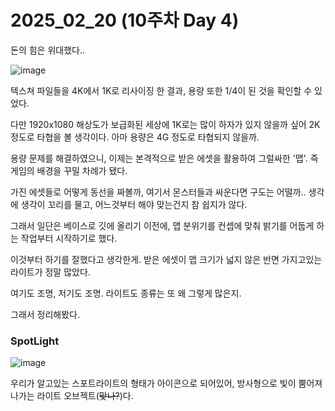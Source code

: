 # 2025_02_20 (10주차 Day 4)

돈의 힘은 위대했다.. <br>

![image](https://github.com/user-attachments/assets/b460843c-23e7-4c54-a139-f0eacbce4e0a) <br>

텍스쳐 파일들을 4K에서 1K로 리사이징 한 결과, 용량 또한 1/4이 된 것을 확인할 수 있었다. <br>

다만 1920x1080 해상도가 보급화된 세상에 1K로는 많이 하자가 있지 않을까 싶어 2K 정도로 타협을 볼 생각이다. 아마 용량은 4G 정도로 타협되지 않을까. <br>

용량 문제를 해결하였으니, 이제는 본격적으로 받은 에셋을 활용하여 그럴싸한 '맵'. 즉 게임의 배경을 꾸밀 차례가 됐다. <br>

가진 에셋들로 어떻게 동선을 짜볼까, 여기서 몬스터들과 싸운다면 구도는 어떨까.. 생각에 생각이 꼬리를 물고, 어느것부터 해야 맞는건지 참 쉽지가 않다. <br>

그래서 일단은 베이스로 깃에 올리기 이전에, 맵 분위기를 컨셉에 맞춰 밝기를 어둡게 하는 작업부터 시작하기로 했다. <br>

이것부터 하기를 잘했다고 생각한게. 받은 에셋이 맵 크기가 넓지 않은 반면 가지고있는 라이트가 정말 많았다. <br>

여기도 조명, 저기도 조명. 라이트도 종류는 또 왜 그렇게 많은지. <br>

그래서 정리해봤다. <br>

### SpotLight

![image](https://github.com/user-attachments/assets/38a275ab-f51e-4cb7-8f7a-050e59c183d3) <br>

우리가 알고있는 스포트라이트의 형태가 아이콘으로 되어있어, 방사형으로 빛이 뿜어져 나가는 라이트 오브젝트(~~맞나?~~)다.
